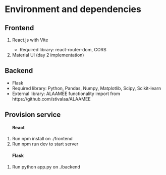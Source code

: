 <h1>Environment and dependencies</h1>
<h2>Frontend</h2>
<ol>
  <li>React.js with Vite</li>
  <ul>
  <li>Required library: react-router-dom, CORS</li>
    </ul>
  <li>Material UI (day 2 implementation)</li>
</ol>
<h2>Backend</h2>
<ul>
  <li>Flask</li>
  <li>Required library: Python, Pandas, Numpy, Matplotlib, Scipy, Scikit-learn </li>
  <li>External library: ALAAMEE functionality import from https://github.com/stivalaa/ALAAMEE </li>
</ul>
<h2>Provision service</h2>
<ol>
  <h4>React</h4>
  <li>Run npm install on ./frontend</li>
  <li>Run npm run dev to start server</li>
</ol>
<ol>
  <h4>Flask</h4>
  <li>Run python app.py on ./backend</li>
</ol>
